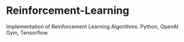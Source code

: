 # Reinforcement-Learning
Implementation of Reinforcement Learning Algorithms. Python, OpenAI Gym, Tensorflow. 
